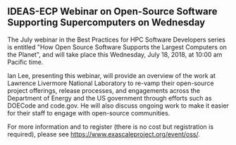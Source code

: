## IDEAS-ECP Webinar on Open-Source Software Supporting Supercomputers on Wednesday

The July webinar in the Best Practices for HPC Software Developers series is
entitled "How Open Source Software Supports the Largest Computers on the
Planet", and will take place this Wednesday, July 18, 2018, at 10:00 am Pacific 
time.

Ian Lee, presenting this webinar, will provide an overview of the work at
Lawrence Livermore National Laboratory to re-vamp their open-source project
offerings, release processes, and engagements across the Department of Energy
and the US government through efforts such as DOECode and code.gov. He will
also discuss ongoing work to make it easier for their staff to engage with
open-source communities.

For more information and to register (there is no cost but registration is
required), please see
<https://www.exascaleproject.org/event/oss/>.
